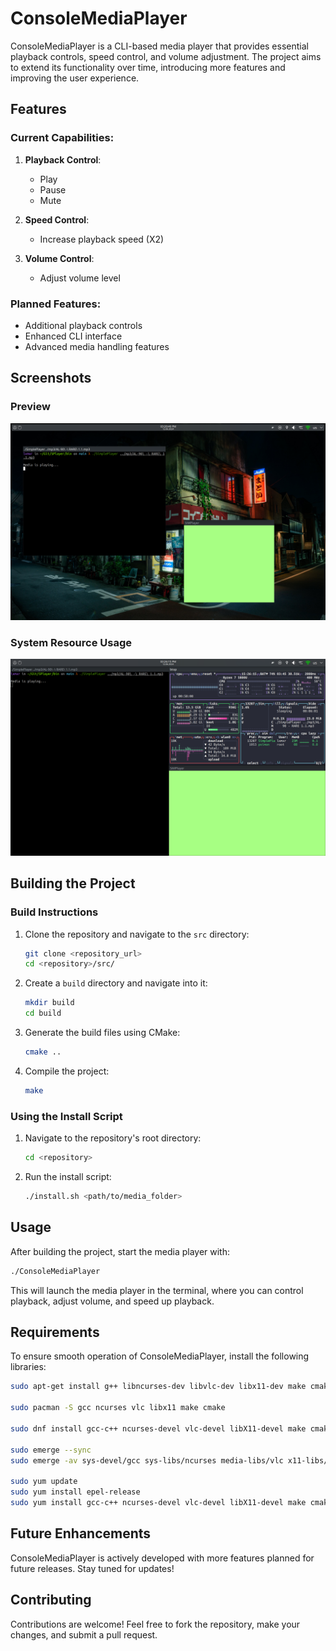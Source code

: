 # ConsoleMediaPlayer

ConsoleMediaPlayer is a CLI-based media player that provides essential playback controls, speed control, and volume adjustment. The project aims to extend its functionality over time, introducing more features and improving the user experience.

## Features

### Current Capabilities:
1. **Playback Control**:
   - Play
   - Pause
   - Mute

2. **Speed Control**:
   - Increase playback speed (X2)

3. **Volume Control**:
   - Adjust volume level

### Planned Features:
- Additional playback controls
- Enhanced CLI interface
- Advanced media handling features

## Screenshots

### Preview
![Preview](screenshots/example.png)

### System Resource Usage
![System resource usage](screenshots/system_resource_usage.png)

## Building the Project

### Build Instructions

1. Clone the repository and navigate to the `src` directory:
    ```sh
    git clone <repository_url>
    cd <repository>/src/
    ```

2. Create a `build` directory and navigate into it:
    ```sh
    mkdir build
    cd build
    ```

3. Generate the build files using CMake:
    ```sh
    cmake ..
    ```

4. Compile the project:
    ```sh
    make
    ```

### Using the Install Script

1. Navigate to the repository's root directory:
    ```sh
    cd <repository>
    ```

2. Run the install script:
    ```sh
    ./install.sh <path/to/media_folder>
    ```

## Usage

After building the project, start the media player with:
```sh
./ConsoleMediaPlayer
```

This will launch the media player in the terminal, where you can control playback, adjust volume, and speed up playback.

## Requirements

To ensure smooth operation of ConsoleMediaPlayer, install the following libraries:
```sh
sudo apt-get install g++ libncurses-dev libvlc-dev libx11-dev make cmake

sudo pacman -S gcc ncurses vlc libx11 make cmake

sudo dnf install gcc-c++ ncurses-devel vlc-devel libX11-devel make cmake

sudo emerge --sync
sudo emerge -av sys-devel/gcc sys-libs/ncurses media-libs/vlc x11-libs/libX11 sys-devel/make dev-util/cmake

sudo yum update
sudo yum install epel-release
sudo yum install gcc-c++ ncurses-devel vlc-devel libX11-devel make cmake
```

## Future Enhancements

ConsoleMediaPlayer is actively developed with more features planned for future releases. Stay tuned for updates!

## Contributing

Contributions are welcome! Feel free to fork the repository, make your changes, and submit a pull request.

